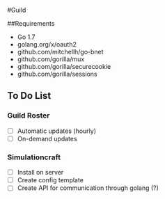 #Guild

##Requirements
* Go 1.7
* golang.org/x/oauth2
* github.com/mitchellh/go-bnet
* github.com/gorilla/mux
* github.com/gorilla/securecookie
* github.com/gorilla/sessions

## To Do List
### Guild Roster
- [ ] Automatic updates (hourly)
- [ ] On-demand updates

### Simulationcraft
- [ ] Install on server
- [ ] Create config template
- [ ] Create API for communication through golang (?)

### 